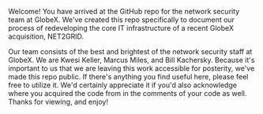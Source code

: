 Welcome! You have arrived at the GitHub repo for the network security team at GlobeX.  We've created this repo specifically to document our process of redeveloping the core IT infrastructure of a recent GlobeX acquisition, NET2GRID.

Our team consists of the best and brightest of the network security staff at GlobeX. We are Kwesi Keller, Marcus Miles, and Bill Kachersky. Because it's important to us that we are leaving this work accessible for posterity, we've made this repo public. If there's anything you find useful here, please feel free to utilize it. We'd certainly appreciate it if you'd also acknowledge where you acquired the code from in the comments of your code as well.  Thanks for viewing, and enjoy!
